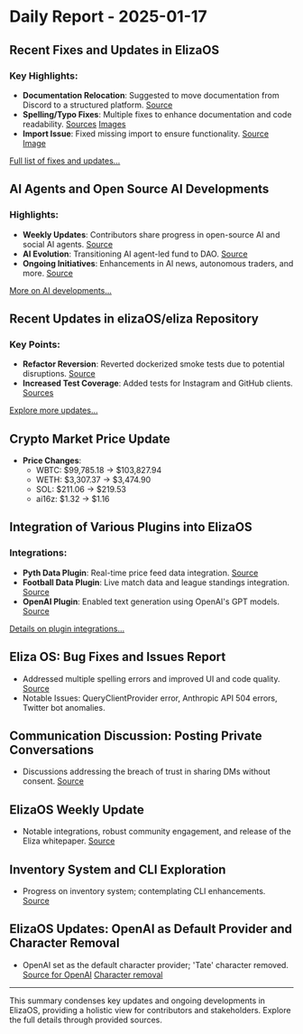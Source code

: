 # Daily Report - 2025-01-17

## Recent Fixes and Updates in ElizaOS

### Key Highlights:
- **Documentation Relocation**: Suggested to move documentation from Discord to a structured platform. [Source](https://twitter.com/dankvr/status/1880379799647957220)
- **Spelling/Typo Fixes**: Multiple fixes to enhance documentation and code readability. [Sources](https://github.com/elizaOS/eliza/commit/ba4752b1cc251dc09c0328b210add4a16d8ed608) [Images](https://opengraph.githubassets.com/1/elizaOS/eliza/commit/ba4752b1cc251dc09c0328b210add4a16d8ed608)
- **Import Issue**: Fixed missing import to ensure functionality. [Source](https://github.com/elizaOS/eliza/pull/2444) [Image](https://opengraph.githubassets.com/1/elizaOS/eliza/pull/2444)

[Full list of fixes and updates...](#)

## AI Agents and Open Source AI Developments

### Highlights:
- **Weekly Updates**: Contributors share progress in open-source AI and social AI agents. [Source](https://twitter.com/ai16zdao/status/1880340455596126729)
- **AI Evolution**: Transitioning AI agent-led fund to DAO. [Source](https://twitter.com/dankvr/status/1880329707260105043)
- **Ongoing Initiatives**: Enhancements in AI news, autonomous traders, and more. [Source](https://twitter.com/dankvr/status/1880325125238845841)

[More on AI developments...](#)

## Recent Updates in elizaOS/eliza Repository

### Key Points:
- **Refactor Reversion**: Reverted dockerized smoke tests due to potential disruptions. [Source](https://github.com/elizaOS/eliza/commit/e28353c63b7848e251cb3f6a5f54af590a21dcf4)
- **Increased Test Coverage**: Added tests for Instagram and GitHub clients. [Sources](https://github.com/elizaOS/eliza/commit/5a85d7fd2742707f3c0ea2d20f0f3184213470b9)

[Explore more updates...](#)

## Crypto Market Price Update
- **Price Changes**: 
  - WBTC: $99,785.18 → $103,827.94
  - WETH: $3,307.37 → $3,474.90
  - SOL: $211.06 → $219.53
  - ai16z: $1.32 → $1.16

## Integration of Various Plugins into ElizaOS

### Integrations:
- **Pyth Data Plugin**: Real-time price feed data integration. [Source](https://github.com/elizaOS/eliza/commit/16f83b795e6085a30d5a0040b2b37f269d9f5010)
- **Football Data Plugin**: Live match data and league standings integration. [Source](https://github.com/elizaOS/eliza/pull/2461)
- **OpenAI Plugin**: Enabled text generation using OpenAI's GPT models. [Source](https://github.com/elizaOS/eliza/pull/2463)

[Details on plugin integrations...](#)

## Eliza OS: Bug Fixes and Issues Report
- Addressed multiple spelling errors and improved UI and code quality. [Source](https://github.com/elizaOS/eliza/pull/2447)
- Notable Issues: QueryClientProvider error, Anthropic API 504 errors, Twitter bot anomalies.

## Communication Discussion: Posting Private Conversations
- Discussions addressing the breach of trust in sharing DMs without consent. 
[Source](https://twitter.com/dankvr/status/1880307862276305229)

## ElizaOS Weekly Update
- Notable integrations, robust community engagement, and release of the Eliza whitepaper. [Source](https://twitter.com/dankvr/status/1880323756943634905)

## Inventory System and CLI Exploration
- Progress on inventory system; contemplating CLI enhancements. [Source](https://twitter.com/shawmakesmagic/status/1880195124573139245)

## ElizaOS Updates: OpenAI as Default Provider and Character Removal
- OpenAI set as the default character provider; 'Tate' character removed. [Source for OpenAI](https://github.com/elizaOS/eliza/commit/26f71ddb65e3ba5a1e2e29409342168b29d41854) [Character removal](https://github.com/elizaOS/eliza/pull/2425)

---

This summary condenses key updates and ongoing developments in ElizaOS, providing a holistic view for contributors and stakeholders. Explore the full details through provided sources.
